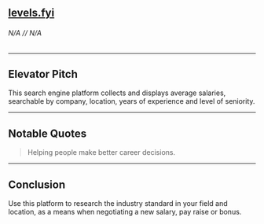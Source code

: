 ## [levels.fyi](https://www.levels.fyi/)
###### N/A // N/A
---

Elevator Pitch
------
This search engine platform collects and displays average salaries, searchable by company, location, years of experience and level of seniority.

------

Notable Quotes
------
> Helping people make better career decisions.

------

Conclusion
------
Use this platform to research the industry standard in your field and location, as a means when negotiating a new salary, pay raise or bonus.
